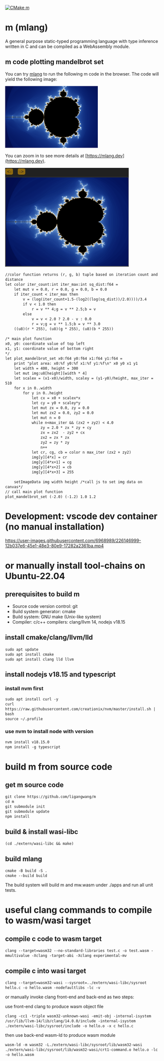 [![CMake m](https://github.com/ligangwang/m/actions/workflows/cmake-m.yml/badge.svg)](https://github.com/ligangwang/m/actions/workflows/cmake-m.yml) 

# m (mlang)
A general purpose static-typed programming language with type inference written in C and can be compiled as a WebAssembly module.

## m code plotting mandelbrot set 
You can try [mlang](https://mlang.dev) to run the following m code in the browser.
The code will yield the following image:

![mandelbrot set](./docs_src/mandelbrotset.png)

You can zoom in to see more details at [https://mlang.dev](https://mlang.dev).

<img src="./docs_src/mandelbrotset_demo.gif" width="400" height="320"/>

```
//color function returns (r, g, b) tuple based on iteration count and distance
let color iter_count:int iter_max:int sq_dist:f64 =
    let mut v = 0.0, r = 0.0, g = 0.0, b = 0.0
    if iter_count < iter_max then
        v = (log(iter_count+1.5-(log2((log(sq_dist))/2.0))))/3.4
        if v < 1.0 then 
            r = v ** 4;g = v ** 2.5;b = v
        else
            v = v < 2.0 ? 2.0 - v : 0.0
            r = v;g = v ** 1.5;b = v ** 3.0
    ((u8)(r * 255), (u8)(g * 255), (u8)(b * 255))

/* main plot function
x0, y0: coordinate value of top left
x1, y1: coordinate value of bottom right
*/
let plot_mandelbrot_set x0:f64 y0:f64 x1:f64 y1:f64 =
    print "plot area: x0:%f y0:%f x1:%f y1:%f\n" x0 y0 x1 y1
    let width = 400, height = 300
    let mut img:u8[height][width * 4]
    let scalex = (x1-x0)/width, scaley = (y1-y0)/height, max_iter = 510
    for x in 0..width
        for y in 0..height
            let cx = x0 + scalex*x
            let cy = y0 + scaley*y
            let mut zx = 0.0, zy = 0.0
            let mut zx2 = 0.0, zy2 = 0.0
            let mut n = 0
            while n<max_iter && (zx2 + zy2) < 4.0
                zy = 2.0 * zx * zy + cy
                zx = zx2  - zy2 + cx
                zx2 = zx * zx
                zy2 = zy * zy
                n++
            let cr, cg, cb = color n max_iter (zx2 + zy2)
            img[y][4*x] = cr
            img[y][4*x+1] = cg
            img[y][4*x+2] = cb
            img[y][4*x+3] = 255

    setImageData img width height /*call js to set img data on canvas*/
// call main plot function
plot_mandelbrot_set (-2.0) (-1.2) 1.0 1.2
```

# Development: vscode dev container (no manual installation)
https://user-images.githubusercontent.com/6968989/226146999-12b037e6-45e1-48e3-80e9-17282a2361ba.mp4

# or manually install tool-chains on Ubuntu-22.04 
## prerequisites to build m
* Source code version control: git
* Build system generator: cmake 
* Build system: GNU make (Unix-like system)
* Compiler: c/c++ compilers: clang/llvm 14, nodejs v18.15

## install cmake/clang/llvm/lld 
```
sudo apt update
sudo apt install cmake
sudo apt install clang lld llvm
```

## install nodejs v18.15 and typescript
### install nvm first
```
sudo apt install curl -y
curl https://raw.githubusercontent.com/creationix/nvm/master/install.sh | bash 
source ~/.profile
```

### use nvm to install node with version
```
nvm install v18.15.0
npm install -g typescript
```

# build m from source code
## get m source code
```
git clone https://github.com/ligangwang/m
cd m
git submodule init
git submodule update
npm install
```

## build & install wasi-libc
```
(cd ./extern/wasi-libc && make)
```

## build mlang
```
cmake -B build -S .
cmake --build build
```
The build system will build m and mw.wasm under ./apps and run all unit tests.


# useful clang commands to compile to wasm/wasi target
## compile c code to wasm target
```
clang --target=wasm32 --no-standard-libraries test.c -o test.wasm -mmultivalue -Xclang -target-abi -Xclang experimental-mv
```

## compile c into wasi target
```
clang --target=wasm32-wasi --sysroot=../extern/wasi-libc/sysroot hello.c -o hello.wasm -nodefaultlibs -lc -v
```
or manually invoke clang front-end and back-end as two steps:

use front-end clang to produce wasm object file
```
clang -cc1 -triple wasm32-unknown-wasi -emit-obj -internal-isystem /usr/lib/llvm-14/lib/clang/14.0.0/include -internal-isystem ./extern/wasi-libc/sysroot/include -o hello.o -x c hello.c
```

then use back-end wasm-ld to produce wasm module
```
wasm-ld -m wasm32 -L./extern/wasi-libc/sysroot/lib/wasm32-wasi ./extern/wasi-libc/sysroot/lib/wasm32-wasi/crt1-command.o hello.o -lc -o hello.wasm
```

